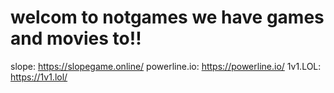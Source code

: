 # welcom to notgames we have games and movies to!!
slope: https://slopegame.online/
powerline.io: https://powerline.io/
1v1.LOL: https://1v1.lol/
